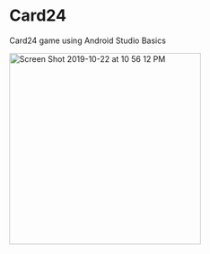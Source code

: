 # Card24
 Card24 game using Android Studio Basics
 
 <img width="341" alt="Screen Shot 2019-10-22 at 10 56 12 PM" src="https://user-images.githubusercontent.com/52031921/67299503-57f55d00-f51f-11e9-9748-6e818ed32eba.png">
 
 
